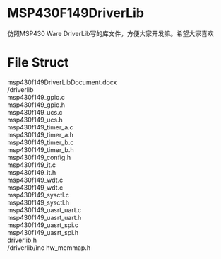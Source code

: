 ﻿# MSP430F149DriverLib
仿照MSP430 Ware DriverLib写的库文件，方便大家开发嘛。希望大家喜欢
# File Struct
msp430f149DriverLibDocument.docx</br>
/driverlib</br>
msp430f149_gpio.c</br>
msp430f149_gpio.h</br>
msp430f149_ucs.c</br>
msp430f149_ucs.h</br>
msp430f149_timer_a.c</br>
msp430f149_timer_a.h</br>
msp430f149_timer_b.c</br>
msp430f149_timer_b.h</br>
msp430f149_config.h</br>
msp430f149_it.c</br>
msp430f149_it.h</br>
msp430f149_wdt.c</br>
msp430f149_wdt.c</br>
msp430f149_sysctl.c</br>
msp430f149_sysctl.h</br>
msp430f149_uasrt_uart.c</br>
msp430f149_uasrt_uart.h</br>
msp430f149_uasrt_spi.c</br>
msp430f149_uasrt_spi.h</br>
driverlib.h</br>
/driverlib/inc
hw_memmap.h</br>
